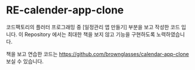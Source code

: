 # RE-calender-app-clone
코드팩토리의 플러터 프로그래밍 중 [일정관리 앱 만들기] 부분을 보고 작성한 코드 입니다. 이 Repository 에서는 최대한 책을 보지 않고 기능을 구현하도록 노력하였습니다.

책을 보고 연습한 코드는 https://github.com/brownglasses/calendar-app-clone 보실 수 있습니다.
